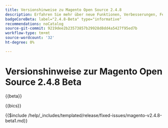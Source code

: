 ```yaml
---
title: Versionshinweise zu Magento Open Source 2.4.8
description: Erfahren Sie mehr über neue Funktionen, Verbesserungen, Fehlerbehebungen und bekannte Probleme in der Magento Open Source-Version 2.4.8.
badgeCoreBeta: label="2.4.8-Beta" type="informative"
recommendations: noCatalog
source-git-commit: 9219dee2b23573857b29928d8dd4a5427f95ed7b
workflow-type: tm+mt
source-wordcount: '32'
ht-degree: 0%

---
```



# Versionshinweise zur Magento Open Source 2.4.8 Beta

{{beta}}

{{bics}}

{{$include /help/_includes/templated/release/fixed-issues/magento-v2.4.8-beta1.md}}
